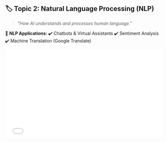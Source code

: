## 🏷️ Topic 2: **Natural Language Processing (NLP)**

> *"How AI understands and processes human language."*

📌 **NLP Applications:**
✔️ Chatbots & Virtual Assistants
✔️ Sentiment Analysis
✔️ Machine Translation (Google Translate)


<div style="position: relative; width: 100%; height: 0; padding-bottom: 56.25%; overflow: hidden;">
  <iframe src="${PRIVATE_VIDEO_LINK}" frameborder="0" allowfullscreen style="position: absolute; top: 0; left: 0; width: 100%; height: 100%; border: none; object-fit: cover;" />
</div>

<img height="128" width="602" src="${PUBLIC_IMAGE_LINK}" />

<audio src="${PUBLIC_AUDIO_LINK}" controls autoplay loop muted />

<iframe src="${PUBLIC_DOC_LINK}" width="800" height="600" />